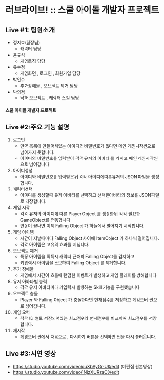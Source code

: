 # 러브라이브! :: 스쿨 아이돌 개발자 프로젝트
## Live #1: 팀원소개
* 정지효(팀장님)
   * 캐릭터 담당 
* 윤규석
   * 게임로직 담당
* 유수정
   * 게임화면 , 로그인 , 회원가입 담당
* 박인수
   * 추가장애물 , 오브젝트 제거 담당
* 박의겸
   * 낙하 오브젝트 , 캐릭터 스킬 담당
 
#### 스쿨 아이돌 개발자 프로젝트

## Live  #2:주요 기능 설명

1. 로그인
   * 만약 목록에 만들어져있는 아이디와 비밀번호가 없다면 메인 게임시작씬으로 넘어가지 못합니다.
   * 아이디와 비밀번호를 입력받아 각각 유저의 아바타 를 가지고 메인 게임시작씬으로 넘어갑니다
2. 아이디생성
   * 아이디와 비밀번호를 입력받은뒤 각각 아이디에따른유저의 JSON 파일을 생성합니다.
3. 캐릭터선택
   * 아이디를 생성할때 유저 아바타를 선택하고 선택한아바타의 정보를 JSON파일로 저장합니다.
4. 게임 시작
   * 각각 유저의 아이디에 따른 Player Object 를 생성한뒤 각각 필요한 GameObject를 연동합니다
   * 연동이 끝나면 이제 Falling Object 가 하늘에서 떨어지기 시작합니다.
5. 게임 아이템
   * 시간이 지날때마다 Falling Object 사이에 ItemObject 가 하나씩 떨어집니다.
   * 각각 아이템은 고유의 효과를 지닙니다.  
6. 오브젝트 제거
   * 특정 아이템을 획득시 캐릭터 근처의 Falling Object를 감지하고
   * 키입력시 아이템을 소모하여 Falling Objcet 를 제거합니다.  
7. 추가 장애물
   * 게임에서 시간이 흐를때 랜덤한 이벤트가 발생하고 게임 플레이를 방해합니다
8. 유저 아바타별 능력
   * 각각 유저 아바타마다 키입력시 발생하는 Skill 기능을 구현했습니다
9. 오브젝트 충돌
   * Player 와 Falling Object 가 충돌한다면 현재점수를 저장하고 게임오버 씬으로 넘어갑니다.
10. 게임 오버
    * 각각 ID 별로 저장되어있는 최고점수와 현재점수를 비교하여 최고점수를 저장합니다.
11. 재시작
    * 게임오버 씬에서 처음으로 , 다시하기 버튼을 선택하면 씬을 다시 불러옵니다.

## Live #3:시연 영상
* https://studio.youtube.com/video/ouXbAyGr-U8/edit (미편집 원본영상)
* https://studio.youtube.com/video/1NjzXURzaC0/edit
